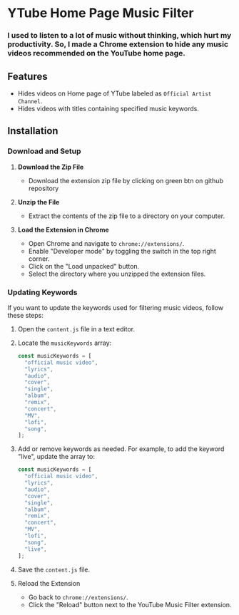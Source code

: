 # YTube Home Page Music Filter

### I used to listen to a lot of music without thinking, which hurt my productivity. So, I made a Chrome extension to hide any music videos recommended on the YouTube home page.

## Features

- Hides videos on Home page of YTube labeled as `Official Artist Channel`.
- Hides videos with titles containing specified music keywords.

## Installation

### Download and Setup

1. **Download the Zip File**

   - Download the extension zip file by clicking on green btn on github repository

2. **Unzip the File**

   - Extract the contents of the zip file to a directory on your computer.

3. **Load the Extension in Chrome**
   - Open Chrome and navigate to `chrome://extensions/`.
   - Enable "Developer mode" by toggling the switch in the top right corner.
   - Click on the "Load unpacked" button.
   - Select the directory where you unzipped the extension files.

### Updating Keywords

If you want to update the keywords used for filtering music videos, follow these steps:

1. Open the `content.js` file in a text editor.
2. Locate the `musicKeywords` array:
   ```javascript
   const musicKeywords = [
     "official music video",
     "lyrics",
     "audio",
     "cover",
     "single",
     "album",
     "remix",
     "concert",
     "MV",
     "lofi",
     "song",
   ];
   ```
3. Add or remove keywords as needed. For example, to add the keyword "live", update the array to:
   ```javascript
   const musicKeywords = [
     "official music video",
     "lyrics",
     "audio",
     "cover",
     "single",
     "album",
     "remix",
     "concert",
     "MV",
     "lofi",
     "song",
     "live",
   ];
   ```
4. Save the `content.js` file.

5. Reload the Extension
   - Go back to `chrome://extensions/`.
   - Click the "Reload" button next to the YouTube Music Filter extension.

